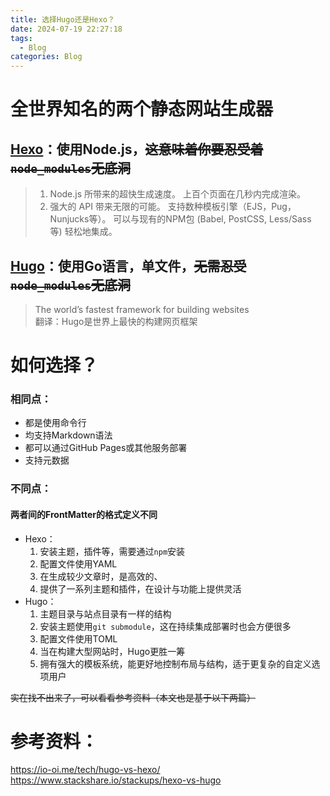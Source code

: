 ```yaml
---
title: 选择Hugo还是Hexo？
date: 2024-07-19 22:27:18
tags:
  - Blog
categories: Blog
---
```


# 全世界知名的两个静态网站生成器
## [Hexo](https://hexo.io/)：使用Node.js，~~这意味着你要忍受着`node_modules`无底洞~~
> 1. Node.js 所带来的超快生成速度。 上百个页面在几秒内完成渲染。
> 2. 强大的 API 带来无限的可能。 支持数种模板引擎（EJS，Pug，Nunjucks等）。 可以与现有的NPM包 (Babel, PostCSS, Less/Sass 等) 轻松地集成。
## [Hugo](https://gohugo.io)：使用Go语言，单文件，~~无需忍受`node_modules`无底洞~~
> The world’s fastest framework for building websites\
> 翻译：Hugo是世界上最快的构建网页框架
# 如何选择？
### 相同点：
- 都是使用命令行
- 均支持Markdown语法
- 都可以通过GitHub Pages或其他服务部署
- 支持元数据
### 不同点：
#### 两者间的FrontMatter的格式定义不同
- Hexo：
	1. 安装主题，插件等，需要通过`npm`安装
	2. 配置文件使用YAML
	3. 在生成较少文章时，是高效的、
	4. 提供了一系列主题和插件，在设计与功能上提供灵活
- Hugo：
	1. 主题目录与站点目录有一样的结构
	2. 安装主题使用`git submodule`，这在持续集成部署时也会方便很多
	3. 配置文件使用TOML
	4. 当在构建大型网站时，Hugo更胜一筹
	5. 拥有强大的模板系统，能更好地控制布局与结构，适于更复杂的自定义选项用户

~~实在找不出来了，可以看看参考资料（本文也是基于以下两篇）~~
# 参考资料：
https://io-oi.me/tech/hugo-vs-hexo/
https://www.stackshare.io/stackups/hexo-vs-hugo